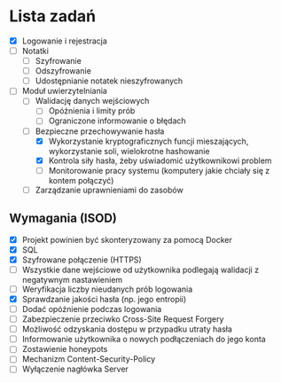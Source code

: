 # Lista zadań
- [X] Logowanie i rejestracja
- [ ] Notatki 
  - [ ] Szyfrowanie
  - [ ] Odszyfrowanie
  - [ ] Udostępnianie notatek nieszyfrowanych
- [ ] Moduł uwierzytelniania 
  - [ ] Walidację danych wejściowych
    - [ ] Opóźnienia i limity prób
    - [ ] Ograniczone informowanie o błędach
  - [ ] Bezpieczne przechowywanie hasła
    - [X] Wykorzystanie kryptograficznych funcji mieszających, wykorzystanie soli, wielokrotne hashowanie
    - [X] Kontrola siły hasła, żeby uświadomić użytkownikowi problem
    - [ ] Monitorowanie pracy systemu (komputery jakie chciały się z kontem połączyć)
  - [ ] Zarządzanie uprawnieniami do zasobów
## Wymagania (ISOD)
  - [X] Projekt powinien być skonteryzowany za pomocą Docker
  - [X] SQL
  - [X] Szyfrowane połączenie (HTTPS)
  - [ ] Wszystkie dane wejściowe od użytkownika podlegają walidacji z negatywnym nastawieniem
  - [ ] Weryfikacja liczby nieudanych prób logowania
  - [X] Sprawdzanie jakości hasła (np. jego entropii)
  - [ ] Dodać opóźnienie podczas logowania
  - [ ] Zabezpieczenie przeciwko Cross-Site Request Forgery
  - [ ] Możliwość odzyskania dostępu w przypadku utraty hasła
  - [ ] Informowanie użytkownika o nowych podłączeniach do jego konta
  - [ ] Zostawienie honeypots
  - [ ] Mechanizm Content-Security-Policy
  - [ ] Wyłączenie nagłówka Server
